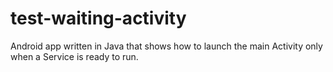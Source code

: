 # test-waiting-activity

Android app written in Java that shows how to launch the main Activity only when a Service is ready to run.
